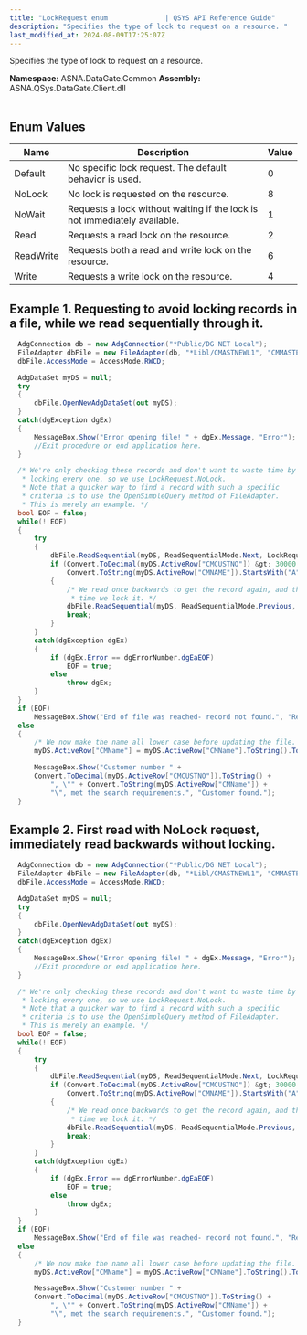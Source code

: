 ```yaml
---
title: "LockRequest enum              | QSYS API Reference Guide"
description: "Specifies the type of lock to request on a resource. "
last_modified_at: 2024-08-09T17:25:07Z
---
```


Specifies the type of lock to request on a resource.

**Namespace:** ASNA.DataGate.Common
**Assembly:** ASNA.QSys.DataGate.Client.dll
<br>
<br>

## Enum Values

| Name | Description | Value
| --- | --- | --- 
| Default | No specific lock request. The default behavior is used. | 0 |
| NoLock | No lock is requested on the resource. | 8 |
| NoWait | Requests a lock without waiting if the lock is not immediately available. | 1 |
| Read | Requests a read lock on the resource. | 2 |
| ReadWrite | Requests both a read and write lock on the resource. | 6 |
| Write | Requests a write lock on the resource. | 4 |

## Example 1. Requesting to avoid locking records in a file, while we read sequentially through it.

```cs 
  AdgConnection db = new AdgConnection("*Public/DG NET Local");
  FileAdapter dbFile = new FileAdapter(db, "*Libl/CMASTNEWL1", "CMMASTERL1");
  dbFile.AccessMode = AccessMode.RWCD;

  AdgDataSet myDS = null;
  try
  {
      dbFile.OpenNewAdgDataSet(out myDS);
  }
  catch(dgException dgEx)
  {
      MessageBox.Show("Error opening file! " + dgEx.Message, "Error");
      //Exit procedure or end application here.
  }

  /* We're only checking these records and don't want to waste time by
   * locking every one, so we use LockRequest.NoLock. 
   * Note that a quicker way to find a record with such a specific 
   * criteria is to use the OpenSimpleQuery method of FileAdapter. 
   * This is merely an example. */
  bool EOF = false;
  while(! EOF)
  {
      try
      {
          dbFile.ReadSequential(myDS, ReadSequentialMode.Next, LockRequest.NoLock);
          if (Convert.ToDecimal(myDS.ActiveRow["CMCUSTNO"]) &gt; 30000 &amp;&amp;
              Convert.ToString(myDS.ActiveRow["CMNAME"]).StartsWith("A"))
          {
              /* We read once backwards to get the record again, and this
               * time we lock it. */
              dbFile.ReadSequential(myDS, ReadSequentialMode.Previous, LockRequest.Default);
              break;
          }
      }
      catch(dgException dgEx)
      {
          if (dgEx.Error == dgErrorNumber.dgEaEOF)
              EOF = true;
          else
              throw dgEx;
      }
  }
  if (EOF)
      MessageBox.Show("End of file was reached- record not found.", "Record not found.");
  else
  {
      /* We now make the name all lower case before updating the file. */
      myDS.ActiveRow["CMName"] = myDS.ActiveRow["CMName"].ToString().ToLower();

      MessageBox.Show("Customer number " + 
      Convert.ToDecimal(myDS.ActiveRow["CMCUSTNO"]).ToString() +
          ", \"" + Convert.ToString(myDS.ActiveRow["CMName"]) + 
          "\", met the search requirements.", "Customer found.");
  }

```

## Example 2. First read with NoLock request, immediately read backwards without locking.


```cs 
  AdgConnection db = new AdgConnection("*Public/DG NET Local");
  FileAdapter dbFile = new FileAdapter(db, "*Libl/CMASTNEWL1", "CMMASTERL1");
  dbFile.AccessMode = AccessMode.RWCD;

  AdgDataSet myDS = null;
  try
  {
      dbFile.OpenNewAdgDataSet(out myDS);
  }
  catch(dgException dgEx)
  {
      MessageBox.Show("Error opening file! " + dgEx.Message, "Error");
      //Exit procedure or end application here.
  }

  /* We're only checking these records and don't want to waste time by
   * locking every one, so we use LockRequest.NoLock. 
   * Note that a quicker way to find a record with such a specific 
   * criteria is to use the OpenSimpleQuery method of FileAdapter. 
   * This is merely an example. */
  bool EOF = false;
  while(! EOF)
  {
      try
      {
          dbFile.ReadSequential(myDS, ReadSequentialMode.Next, LockRequest.NoLock);
          if (Convert.ToDecimal(myDS.ActiveRow["CMCUSTNO"]) &gt; 30000 &amp;&amp;
              Convert.ToString(myDS.ActiveRow["CMNAME"]).StartsWith("A"))
          {
              /* We read once backwards to get the record again, and this
               * time we lock it. */
              dbFile.ReadSequential(myDS, ReadSequentialMode.Previous, LockRequest.Default);
              break;
          }
      }
      catch(dgException dgEx)
      {
          if (dgEx.Error == dgErrorNumber.dgEaEOF)
              EOF = true;
          else
              throw dgEx;
      }
  }
  if (EOF)
      MessageBox.Show("End of file was reached- record not found.", "Record not found.");
  else
  {
      /* We now make the name all lower case before updating the file. */
      myDS.ActiveRow["CMName"] = myDS.ActiveRow["CMName"].ToString().ToLower();

      MessageBox.Show("Customer number " + 
      Convert.ToDecimal(myDS.ActiveRow["CMCUSTNO"]).ToString() +
          ", \"" + Convert.ToString(myDS.ActiveRow["CMName"]) + 
          "\", met the search requirements.", "Customer found.");
  }

```
